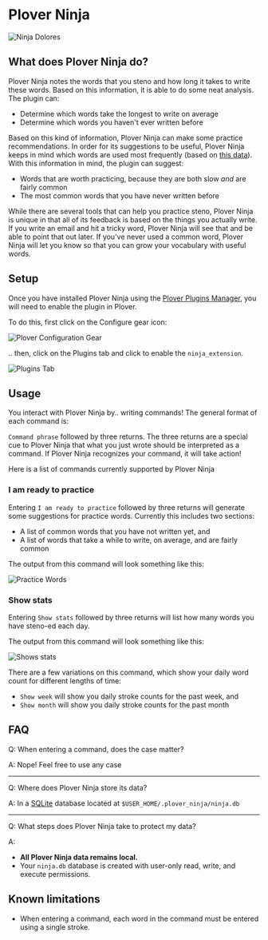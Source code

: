 # Plover Ninja

![Ninja Dolores](https://user-images.githubusercontent.com/4440360/175838091-cd6ff154-dd29-4bca-b2de-353db3a4a8ae.png "Dolores Ninja")

## What does Plover Ninja do?

Plover Ninja notes the words that you steno and how long it takes to write these words. Based on this information, it is able to do some neat analysis. The plugin can:

* Determine which words take the longest to write on average
* Determine which words you haven't ever written before

Based on this kind of information, Plover Ninja can make some practice recommendations. In order for its suggestions to be useful, Plover Ninja keeps in mind which words are used most frequently (based on [this data](https://github.com/IlyaSemenov/wikipedia-word-frequency)). With this information in mind, the plugin can suggest:

* Words that are worth practicing, because they are both slow *and* are fairly common
* The most common words that you have never written before

While there are several tools that can help you practice steno, Plover Ninja is unique in that all of its feedback is based on the things you actually write. If you write an email and hit a tricky word, Plover Ninja will see that and be able to point that out later. If you've never used a common word, Plover Ninja will let you know so that you can grow your vocabulary with useful words.

## Setup

Once you have installed Plover Ninja using the [Plover Plugins Manager](https://github.com/openstenoproject/plover/wiki/Plugins), you will need to enable the plugin in Plover.

To do this, first click on the Configure gear icon:

![Plover Configuration Gear](https://user-images.githubusercontent.com/4440360/175838136-1ce6b8aa-93e2-488b-a2f2-cb83ef6282f4.png "Configuration Gear")

.. then, click on the Plugins tab and click to enable the `ninja_extension`.

![Plugins Tab](https://user-images.githubusercontent.com/4440360/175838184-3af2303a-36a1-44ab-a81a-32eb8b476226.png "Plugins Tab")

## Usage

You interact with Plover Ninja by.. writing commands! The general format of each command is:

`Command phrase` followed by three returns. The three returns are a special cue to Plover Ninja that what you just wrote should be interpreted as a command. If Plover Ninja recognizes your command, it will take action!

Here is a list of commands currently supported by Plover Ninja

### I am ready to practice

Entering `I am ready to practice` followed by three returns will generate some suggestions for practice words. Currently this includes two sections:

* A list of common words that you have not written yet, and
* A list of words that take a while to write, on average, and are fairly common

The output from this command will look something like this:

![Practice Words](https://user-images.githubusercontent.com/4440360/175838207-033c6cd0-dc15-49a1-b495-c3504a731d30.png "Practice Words")

### Show stats

Entering `Show stats` followed by three returns will list how many words you have steno-ed each day.

The output from this command will look something like this:

![Shows stats](https://user-images.githubusercontent.com/4440360/175838228-caac6c2e-4614-4e46-a7fa-8a3a9d7fa9d9.png "Show stats")

There are a few variations on this command, which show your daily word count for different lengths of time:

* `Show week` will show you daily stroke counts for the past week, and
* `Show month` will show you daily stroke counts for the past month

## FAQ

Q: When entering a command, does the case matter?

A: Nope! Feel free to use any case

---

Q: Where does Plover Ninja store its data?

A: In a [SQLite](https://www.sqlite.org/index.html) database located at `$USER_HOME/.plover_ninja/ninja.db`

---

Q: What steps does Plover Ninja take to protect my data?

A:

* **All Plover Ninja data remains local.**
* Your `ninja.db` database is created with user-only read, write, and execute permissions.

## Known limitations

* When entering a command, each word in the command must be entered using a single stroke.
